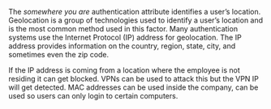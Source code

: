 The *somewhere you are* authentication attribute identifies a user’s location. Geolocation is a group of technologies used to identify a user’s location and is the most common method used in this factor. Many authentication systems use the Internet Protocol (IP) address for geolocation. The IP address provides information on the country, region, state, city, and sometimes even the zip code.

If the IP address is coming from a location where the employee is not residing it can get blocked. VPNs can be used to attack this but the VPN IP will get detected. MAC addresses can be used inside the company, can be used so users can only login to certain computers.